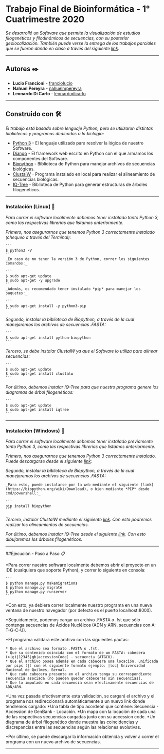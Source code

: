# Trabajo Final de Bioinformática - 1° Cuatrimestre 2020

_Se desarrolló un Software que permite  la visualización de estudios filogenéticos y filodinámicos de secuencias, con su posterior geolocalización._
_También puede verse la entrega de los trabajos parciales que se fueron dando en clase a través del siguiente [link](https://github.com/nahuelmpereyra/bioinformatica-entregas)._

***

## Autores ✒️

* **Lucio Francioni** - [franciolucio](https://github.com/franciolucio)
* **Nahuel Pereyra** - [nahuelmpereyra](https://github.com/nahuelmpereyra)
* **Leonardo Di Carlo** - [leonardodicarlo](https://github.com/leonardodicarlo)

***

## Construido con 🛠️

_El trabajo está basado sobre lenguaje Python, pero se utilizaron distintas bibliotecas y programas dedicados a la biología:_

* [Python 3](https://www.python.org/doc/) - El lenguaje utilizado para resolver la lógica de nuestro Software.
* [Django](https://docs.djangoproject.com/en/3.0/) - El framework web escrito en Python con el que armamos los componentes del Software.
* [Biopython](https://biopython.org/wiki/Documentation) - Biblioteca de Python para manejar archivos de secuencias biológicas.
* [ClustalW](http://www.clustal.org/clustal2/) - Programa instalado en local para realizar el alineamiento de secuencias biológicas.
* [IQ-Tree](http://www.iqtree.org/doc/) - Biblioteca de Python para generar estructuras de árboles filogenéticos.

***

### Instalación (Linux) 🔧

_Para correr el software localmente debemos tener instalado tanto Python 3, como las respectivas librerías que listamos anteriormente._

_Primero, nos asegurarnos que tenemos Python 3 correctamente instalado (chequeo a través del Terminal):_

	```
	$ python3 -V
	```
	_En caso de no tener la versión 3 de Python, correr los siguientes comandos:_

	```
	$ sudo apt-get update
	$ sudo apt-get -y upgrade
	```
	_Además, es recomendado tener instalado *pip* para manejar los paquetes:_

	```
	$ sudo apt-get install -y python3-pip
	```
_Segundo, instalar la biblioteca de Biopython, a través de la cual manejaremos los archivos de secuencias .FASTA:_

	```
	$ sudo apt-get install python-biopython
	```
	
_Tercero, se debe instalar ClustalW ya que el Software lo utiliza para alinear secuencias:_

	```
	$ sudo apt-get update
	$ sudo apt-get install clustalw
	```

_Por último, debemos instalar IQ-Tree para que nuestro programa genere los diagramas de árbol filogenéticos:_

	```
	$ sudo apt-get update
	$ sudo apt-get install iqtree
	```
---

### Instalación (Windows) 🔧

_Para correr el software localmente debemos tener instalado previamente tanto Python 3, como las respectivas librerías que listamos anteriormente._

_Primero, nos asegurarnos que tenemos Python 3 correctamente instalado. Puede descargarse desde el siguiente [link](https://www.python.org/downloads/windows/):_


_Segundo, instalar la biblioteca de Biopython, a través de la cual manejaremos los archivos de secuencias .FASTA:_

	_Para esto, puede instalarse por la web mediante el siguiente [link](https://biopython.org/wiki/Download), o bien mediante *PIP* desde cmd/powershell:_
	
	```
	pip install biopython
	```
	
_Tercero, instalar ClustalW mediante el siguiente [link](http://www.clustal.org/download/current/). Con esto podremos realizar los alineamientos de secuencias._


_Por último, debemos instalar IQ-Tree desde el siguiente [link](http://www.iqtree.org/#download). Con esto dibujaremos los árboles filogenéticos._

***

##Ejecución - Paso a Paso 📋

*Para correr nuestro software localmente debemos abrir el proyecto en un IDE (cualquiera que soporte Python), y correr lo siguiente en consola:
	
	```
	$ python manage.py makemigrations
	$ python manage.py migrate	
	$ python manage.py runserver
	```
*Con esto, ya debiera correr localmente nuestro programa en una nueva ventana de nuestro navegador (por defecto es el puerto localhost:8000).

*Seguidamente, podemos cargar un archivo .FASTA o .fst que sólo contenga secuencias de Ácidos Nucléicos (ADN y ARN, secuencias con A-T-G-C-U).

*El programa validara este archivo con las siguientes pautas:

	* Que el archivo sea formato .FASTA o .fst.
	* Que su contenido coincida con el formato de un FASTA: cabecera (>|gi|12345|gb|accessionCode) - secuencia (ATGCU).
	* Que el archivo posea además en cada cabecera una locación, unificada por pips (|) con el siguiente formato ejemplo: |loc| Universidad Nacional de Quilmes, Bernal.
	* Que cada cabecera presente en el archivo tenga su correspondiente secuencia asociada (no pueden quedar cabeceras sin secuencias).
	* Que lo imputado en cada secuencia sean efectivamente secuencias de ADN/ARN.

*Una vez pasada efectivamente esta validación, se cargará el archivo y el programa nos redireccionará automáticamente a un nuevo link donde tendremos cargado:
	*Una tabla de tipo acordeón que contiene: Secuencia - Accession de GenBank - Locación.
	*Un mapa con la locación de cada una de las respectivas secuencias cargadas junto con su accession code.
	*Un diagrama de árbol filogenético donde muestra las coincidencias y discrepancias entre las secuencias según las relaciones evolutivas.

*Por último, se puede descargar la información obtenida y volver a correr el programa con un nuevo archivo de secuencias.


***



